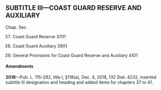SUBTITLE III—COAST GUARD RESERVE AND AUXILIARY
----------

Chap. Sec.

37. Coast Guard Reserve 3701

39. Coast Guard Auxiliary 3901

41. General Provisions for Coast Guard Reserve and Auxiliary 4101

#### Amendments ####

**2018**—Pub. L. 115–282, title I, §118(a), Dec. 4, 2018, 132 Stat. 4232, inserted subtitle III designation and heading and added items for chapters 37 to 41.